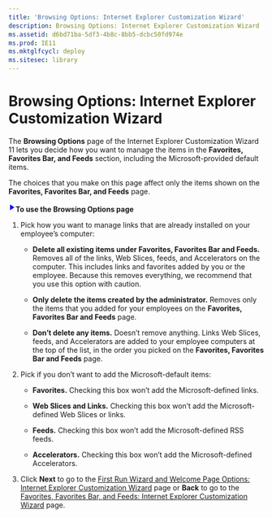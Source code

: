 ```yaml
---
title: 'Browsing Options: Internet Explorer Customization Wizard'
description: Browsing Options: Internet Explorer Customization Wizard
ms.assetid: d6bd71ba-5df3-4b8c-8bb5-dcbc50fd974e
ms.prod: IE11
ms.mktglfcycl: deploy
ms.sitesec: library
---
```


# Browsing Options: Internet Explorer Customization Wizard


The **Browsing Options** page of the Internet Explorer Customization Wizard 11 lets you decide how you want to manage the items in the **Favorites, Favorites Bar, and Feeds** section, including the Microsoft-provided default items.

The choices that you make on this page affect only the items shown on the **Favorites, Favorites Bar, and Feeds** page.

![](images/wedge.gif)**To use the Browsing Options page**

1.  Pick how you want to manage links that are already installed on your employee’s computer:

    -   **Delete all existing items under Favorites, Favorites Bar and Feeds.** Removes all of the links, Web Slices, feeds, and Accelerators on the computer. This includes links and favorites added by you or the employee. Because this removes everything, we recommend that you use this option with caution.

    -   **Only delete the items created by the administrator.** Removes only the items that you added for your employees on the **Favorites, Favorites Bar and Feeds** page.

    -   **Don’t delete any items.** Doesn’t remove anything. Links Web Slices, feeds, and Accelerators are added to your employee computers at the top of the list, in the order you picked on the **Favorites, Favorites Bar and Feeds** page.

2.  Pick if you don’t want to add the Microsoft-default items:

    -   **Favorites.** Checking this box won’t add the Microsoft-defined links.

    -   **Web Slices and Links.** Checking this box won’t add the Microsoft-defined Web Slices or links.

    -   **Feeds.** Checking this box won’t add the Microsoft-defined RSS feeds.

    -   **Accelerators.** Checking this box won’t add the Microsoft-defined Accelerators.

3.  Click **Next** to go to the [First Run Wizard and Welcome Page Options: Internet Explorer Customization Wizard](first-run-wizard-and-welcome-page-options-internet-explorer-customization-wizard.md) page or **Back** to go to the [Favorites, Favorites Bar, and Feeds: Internet Explorer Customization Wizard](favorites-favorites-bar-and-feeds-internet-explorer-customization-wizard.md) page.

 

 





